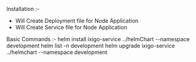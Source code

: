 Installation :-
- Will Create Deployment file for Node Application
- Will Create Service file for Node Application


Basic Commands :-
helm install ixigo-service ../helmChart --namespace development
helm list -n development
helm upgrade ixigo-service ../helmchart --namespace development
